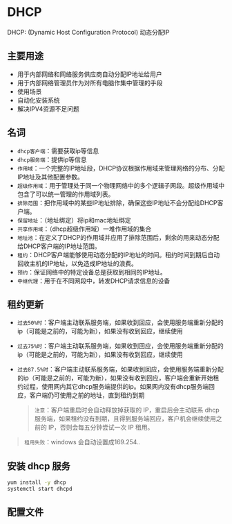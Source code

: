 <!--
 * @Author: jangrui
 * @Date: 2019-08-19 14:52:07
 * @LastEditors: jangrui
 * @LastEditTime: 2019-08-19 16:39:08
 * @Description:  
 -->
 
# DHCP

DHCP: (Dynamic Host Configuration Protocol) 动态分配IP

## 主要用途

- 用于内部网络和网络服务供应商自动分配IP地址给用户
- 用于内部网络管理员作为对所有电脑作集中管理的手段
- 使用场景
- 自动化安装系统
- 解决IPV4资源不足问题

## 名词

- `dhcp客户端`：需要获取ip等信息
- `dhcp服务端`：提供ip等信息
- `作用域`：一个完整的IP地址段，DHCP协议根据作用域来管理网络的分布、分配IP地址及其他配置参数。
- `超级作用域`：用于管理处于同一个物理网络中的多个逻辑子网段。超级作用域中包含了可以统一管理的作用域列表。
- `排除范围`：把作用域中的某些IP地址排除，确保这些IP地址不会分配给DHCP客户端。
- `保留地址`：（地址绑定）将ip和mac地址绑定
- `共享作用域`：（dhcp超级作用域）一堆作用域的集合
- `地址池`：在定义了DHCP的作用域并应用了排除范围后，剩余的用来动态分配给DHCP客户端的IP地址范围。
- `租约`：DHCP客户端能够使用动态分配的IP地址的时间。租约时间到期后自动回收主机的IP地址，以免造成IP地址的浪费。
- `预约`：保证网络中的特定设备总是获取到相同的IP地址。
- `中继代理`：用于在不同网段中，转发DHCP请求信息的设备

## 租约更新

- `过去50%时`：客户端主动联系服务端，如果收到回应，会使用服务端重新分配的ip（可能是之前的，可能为新），如果没有收到回应，继续使用
- `过去75%时`：客户端主动联系服务端，如果收到回应，会使用服务端重新分配的ip（可能是之前的，可能为新），如果没有收到回应，继续使用
- `过去87.5%时`：客户端主动联系服务端，如果收到回应，会使用服务端重新分配的ip（可能是之前的，可能为新），如果没有收到回应，客户端会重新开始租约过程，使用网内其它dhcp服务端提供的ip。如果网内没有dhcp服务端回应，客户端仍可使用之前的地址，直到租约到期
  
    > `注意`：客户端重启时会自动释放掉获取的 IP，重启后会主动联系 dhcp 服务端，如果租约没有到期，且得到服务端回应，客户机会继续使用之前的 IP，否则会每五分钟尝试一次 IP 租用。
    
> `租用失败`：windows 会自动设置成169.254.*.* 

## 安装 dhcp 服务

```bash
yum install -y dhcp
systemctl start dhcpd
```

## 配置文件

